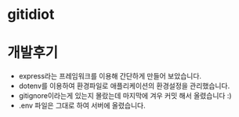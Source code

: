 # gitidiot

# 개발후기
  - express라는 프레임워크를 이용해 간단하게 만들어 보았습니다.
  - dotenv를 이용하여 환경파일로 애플리케이션의 환경설정을 관리했습니다.
  - gitignore이라는게 있는지 몰랐는데 마지막에 겨우 커밋 해서 올렸습니다 :)
  - .env 파일은 그대로 하여 서버에 올렸습니다.
